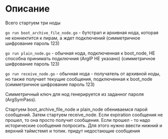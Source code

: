 # Описание
Всего стартуем три ноды 

`go run boot_archive_file_node.go` - бутстрап и архивная нода, которая не коннектится к пирам, а ждет подключений (симметричное шифрование пароль 123)

`go run plain_node.go` - обычная нода, подключенная к boot_node, НЕ способна принимать подключния (ArgIP НЕ указано)  (симметричное шифрование пароль 123)

`go run receive_node.go` - обычная нода - получатель от архивной ноды, но также получает текущие сообщения, подключенная к boot_node  (симметричное шифрование пароль 123)

Симметричный ключ для нод генерируется из заданног пароля (ArgSymPass).

Стартуем boot_archive_file_node и plain_node обениваемся парой сообщений. Затем стартуем receive_node. Если expiration сообщения не прошел, то она просто получит сообщения.
Если прошел - то надо исторические сообщения попросить. Для этого нужно ввести нижний и верхний таймстемп и топик. придут недостающие сообщения